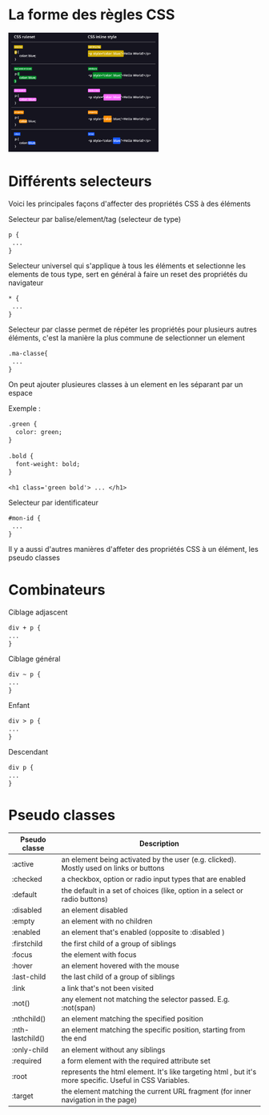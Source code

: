 # La forme des règles CSS

<img src="images/css-ruleset.png" width="300">

# Différents selecteurs

Voici les principales façons d'affecter des propriétés CSS à des éléments

Selecteur par balise/element/tag (selecteur de type)

```
p {
 ...
}
```

Selecteur universel qui s'applique à tous les éléments et selectionne les elements de tous type, sert en général à faire un reset des propriétés du navigateur

```
* {
 ...
}
```

Selecteur par classe permet de répéter les propriétés pour plusieurs autres éléments, c'est la manière la plus commune de selectionner un element

```
.ma-classe{
 ...
}
```

On peut ajouter plusieures classes à un element en les séparant par un espace

Exemple :

```
.green {
  color: green;
}
 
.bold {
  font-weight: bold;
}
```

`<h1 class='green bold'> ... </h1>`

Selecteur par identificateur

```
#mon-id {
 ...
}
```

Il y a aussi d'autres manières d'affeter des propriétés CSS à un élément, les pseudo classes

# Combinateurs

Ciblage adjascent

```
div + p {
...
}
```

Ciblage général

```
div ~ p {
...
}
```

Enfant

```
div > p {
...
}
```

Descendant

```
div p {
...
}
```

# Pseudo classes

Pseudo classe | Description
--- | --- 
:active | an element being activated by the user (e.g. clicked). Mostly used on links or buttons
:checked | a checkbox, option or radio input types that are enabled
:default | the default in a set of choices (like, option in a select or radio buttons)
:disabled | an element disabled
:empty | an element with no children
:enabled | an element that's enabled (opposite to :disabled )
:firstchild | the first child of a group of siblings
:focus | the element with focus
:hover | an element hovered with the mouse
:last-child | the last child of a group of siblings
:link | a link that's not been visited
:not() | any element not matching the selector passed. E.g. :not(span)
:nthchild() | an element matching the specified position
:nth-lastchild() | an element matching the specific position, starting from the end
:only-child | an element without any siblings
:required | a form element with the required attribute set
:root | represents the html element. It's like targeting html , but it's more specific. Useful in CSS Variables.
:target | the element matching the current URL fragment (for inner navigation in the page)
